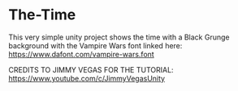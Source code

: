 # The-Time
This very simple unity project shows the time with a Black Grunge background with the Vampire Wars font linked here: https://www.dafont.com/vampire-wars.font

CREDITS TO JIMMY VEGAS FOR THE TUTORIAL: https://www.youtube.com/c/JimmyVegasUnity
